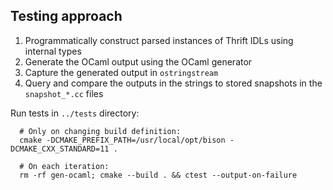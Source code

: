 ## Testing approach

1. Programmatically construct parsed instances of Thrift IDLs using internal
   types
2. Generate the OCaml output using the OCaml generator
3. Capture the generated output in `ostringstream`
4. Query and compare the outputs in the strings to stored snapshots in the
   `snapshot_*.cc` files

Run tests in `../tests` directory:

      # Only on changing build definition:
      cmake -DCMAKE_PREFIX_PATH=/usr/local/opt/bison -DCMAKE_CXX_STANDARD=11 .

      # On each iteration:
      rm -rf gen-ocaml; cmake --build . && ctest --output-on-failure
